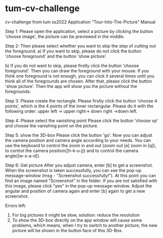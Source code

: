 # tum-cv-challenge
cv-challenge from tum ss2022
Application "Tour-Into-The-Picture" Manual

Step 1: Please open the application, select a picture by clicking the button 'choose image', the picture can be previewed in the middle. 

Step 2: Then please select whether you want to skip the step of cutting out the foreground.
a)	If you want to skip, please do not click the button 'choose foreground' and the button 'show picture'.

b)	If you do not want to skip, please firstly click the button 'choose foreground'. Then you can draw the foreground with your mouse. If you think one foreground is not enough, you can click it several times until you think all of the foregrounds are chosen. After that, please click the button 'show picture'. Then the app will show you the picture without the foregrounds.

Step 3: Please create the rectangle.
Please firstly click the button 'choose 4 points', which is the 4 points of the inner rectangular. Please do it with the following order: upper left -> upper right-> down right ->down left. 

Step 4: Please select the vanishing point
Please click the button 'choose vp' and choose the vanishing point on the picture.

Step 5: show the 3D-box
Please click the button 'go'. Now you can adjust the camera position and camera angle according to your needs. You can use the keyboard to control the zoom in and out (zoom out [e] zoom in [q]), to control the camera position([h-k-u-j]) and to control the camera angle([w-s-a-d]).

Step 6: Get picture
    After you adjust camera, enter [b] to get a screenshot. When the screenshot is taken successfully, you can see the pop-up message-window (msg - "Screenshot successfully!”). At this point you can find an image named "Screenshot" in the folder.
If you are not satisfied with this image, please click "yes" in the pop-up message-window. Adjust the angular and position of camera again and enter [b] again to get a new screenshot.


Errors left:
1. For big pictures it might be slow, solution: reduce the resolution
2. To show the 3D-box directly on the app window will cause some problems, which means, when I try to switch to another picture, the new picture will be shown in the button face of this 3D-Box. 

